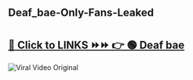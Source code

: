 
 ## Deaf_bae-Only-Fans-Leaked

# <h2><a href="https://clipsfans.com/Deaf_bae&ref=git">🔗 Click to LINKS ⏩⏩ 👉 🟢 Deaf bae </a></h2>

<a href="https://clipsfans.com/Deaf_bae&ref=git" rel="nofollow" data-target="animated-image.originalLink"><img src="https://i.ibb.co.com/xMMVF88/686577567.gif" alt="Viral Video Original" style="max-width: 100%; display: inline-block;" data-target="animated-image.originalImage"></a>
